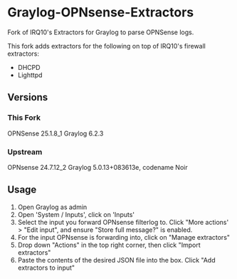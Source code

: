 # Graylog-OPNsense-Extractors
Fork of IRQ10's Extractors for Graylog to parse OPNSense logs.

This fork adds extractors for the following on top of IRQ10's firewall extractors:

* DHCPD
* Lighttpd

## Versions

### This Fork
OPNSense 25.1.8_1
Graylog 6.2.3

### Upstream
OPNsense 24.7.12_2
Graylog 5.0.13+083613e, codename Noir

## Usage
1. Open Graylog as admin
2. Open 'System / Inputs', click on 'Inputs'
3. Select the input you forward OPNsense filterlog to. Click "More actions' > "Edit input", and ensure "Store full message?" is enabled.
4. For the input OPNsense is forwarding into, click on "Manage extractors"
5. Drop down "Actions" in the top right corner, then click "Import extractors"
6. Paste the contents of the desired JSON file into the box. Click "Add extractors to input"
